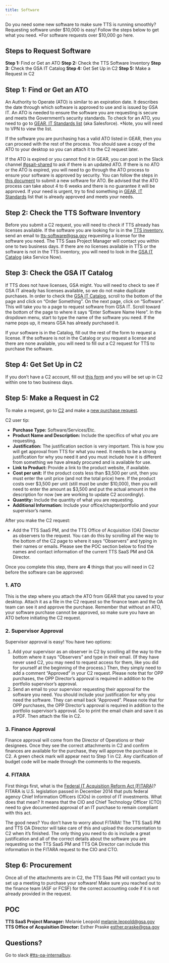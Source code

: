 ```yaml
---
title: Software
---
```


Do you need some new software to make sure TTS is running smoothly? Requesting software under $10,000 is easy! Follow the steps below to get what you need. *For software requests over $10,000 go here.

## Steps to Request Software

**Step 1:** Find or Get an ATO
**Step 2:** Check the TTS Software Inventory
**Step 3:** Check the GSA IT Catalog
**Step 4:** Get Set Up in C2
**Step 5:** Make a Request in C2

## Step 1: Find or Get an ATO

An Authority to Operate (ATO) is similar to an expiration date. It describes the date through which software is approved to use and is issued by GSA IT. An ATO is needed to ensure the software you are requesting is secure and meets the Government’s security standards. To check for an ATO, you need to go to [GEAR, IT Standards list](https://ea.gsa.gov/#!/itstandards) (aka Salesforce). *Note, you will need to VPN to view the list.

If the software you are purchasing has a valid ATO listed in GEAR, then you can proceed with the rest of the process. You should save a copy of the ATO to your desktop so you can attach it to the C2 request later. 

If the ATO is expired or you cannot find it in GEAR, you can post in the Slack channel [#gsait-shared](https://gsa-tts.slack.com/messages/gsait-shared/) to ask if there is an updated ATO. If there is no ATO or the ATO is expired, you will need to go through the ATO process to ensure your software is approved by security. You can follow the steps in [this document](https://insite.gsa.gov/topics/information-technology/do-it-yourself-self-help/software-and-applications/software-downloads-and-requests/it-standards) to submit a new software for ATO. Be advised that the ATO process can take about 4 to 6 weeks and there is no guarantee it will be approved. If your need is urgent, try to find something in [GEAR, IT Standards](https://ea.gsa.gov/#!/itstandards) list that is already approved and meets your needs.

## Step 2: Check the TTS Software Inventory

Before you submit a C2 request, you will need to check if TTS already has licenses available. If the software you are looking for is in the [TTS inventory](https://docs.google.com/spreadsheets/d/15FxfSsf6i1bV7X1XBeJM0ok3LVCgbAGj-VFw7LdQ7qY/edit?usp=sharing), send an email to [tts-software@gsa.gov](mailto:tts-software@gsa.gov) requesting a license for the software you need. The TTS Saas Project Manager will contact you within one to two business days. If there are no licenses available in TTS or the software is not in the TTS inventory, you will need to look in the [GSA IT Catalog](https://gsa.service-now.com/sp/) (aka Service Now).

## Step 3: Check the GSA IT Catalog

If TTS does not have licenses, GSA might. You will need to check to see if GSA IT already has licenses available, so we do not make duplicate purchases. In order to check the [GSA IT Catalog](https://gsa.service-now.com/sp/), scroll to the bottom of the page and click on “Order Something”. On the next page, click on “Software”. This will take you to a page to request software from GSA IT. Scroll toward the bottom of the page to where it says “Enter Software Name Here”. In the dropdown menu, start to type the name of the software you need. If the name pops up, it means GSA has already purchased it. 

If your software is in the Catalog, fill out the rest of the form to request a license.
If the software is not in the Catalog or you request a license and there are none available, you will need to fill out a C2 request for TTS to purchase the software.

## Step 4: Get Set Up in C2

If you don’t have a C2 account, fill out [this form](https://docs.google.com/forms/d/e/1FAIpQLSfZfBRRO_mBz2wwBHJTufi6kWONQhc64otCAYBCKV8keDvXVA/viewform) and you will be set up in C2 within one to two business days.

## Step 5: Make a Request in C2

To make a request, go to [C2](https://requests.18f.gov/) and make a [new purchase request](https://requests.18f.gov/gsa18f/procurements/new).

C2 user tip: 

* **Purchase Type:** Software/Services/Etc.
* **Product Name and Description:** Include the specifics of what you are requesting.
* **Justification:** The justification section is very important. This is how you will get approval from TTS for what you need. It needs to be a strong justification for why you need it and you must include how it is different from something we have already procured and is available for use.
* **Link to Product:** Provide a link to the product website, if available.  
* **Cost per unit:** If the product costs less than $3,500 per unit, then you must enter the unit price (and not the total price) here. If the product costs over $3,500 per unit (still must be under $10,000), then you will need to enter the amount as $3,500 and put the actual amount in the description for now (we are working to update C2 accordingly).
* **Quantity:** Include the quantity of what you are requesting.
* **Additional Information:** Include your office/chapter/portfolio and your supervisor’s name.  


After you make the C2 request:

* Add the TTS SaaS PM, and the TTS Office of Acquisition (OA) Director as observers to the request. You can do this by scrolling all the way to the bottom of the C2 page to where it says “Observers” and typing in their names or emails. Please see the POC section below to find the names and contact information of the current TTS SaaS PM and OA Director. 

Once you complete this step, there are **4** things that you will need in C2 before the software can be approved: 

### 1. ATO

This is the step where you attach the ATO from GEAR that you saved to your desktop. Attach it as a file in the C2 request so the finance team and the OA team can see it and approve the purchase. Remember that without an ATO, your software purchase cannot be approved, so make sure you have an ATO before initiating the C2 request.

### 2. Supervisor Approval

Supervisor approval is easy! You have two options: 

  1. Add your supervisor as an observer in C2 by scrolling all the way to the bottom where it says “Observers” and type in their email. (If they have never used C2, you may need to request access for them, like you did for yourself at the beginning of the process.) Then, they simply need to add a comment “Approved” in your C2 request. Please note that for OPP purchases, the OPP Director’s approval is required in addition to the portfolio supervisor’s approval. 
  2. Send an email to your supervisor requesting their approval for the software you need. You should include your justification for why you need the software. They can email back “Approved”. Please note that for OPP purchases, the OPP Director’s approval is required in addition to the portfolio supervisor’s approval. Go to print the email chain and save it as a PDF. Then attach the file in C2. 

### 3. Finance Approval

Finance approval will come from the Director of Operations or their designees. Once they see the correct attachments in C2 and confirm finances are available for the purchase, they will approve the purchase in C2. A green check mark will appear next to Step 1 in C2. Any clarification of budget code will be made through the comments to the requests.

### 4. FITARA

First things first, what is the [Federal IT Acquisition Reform Act (FITARA)](https://management.cio.gov/)? FITARA is U.S. legislation passed in December 2014 that puts federal agency Chief Information Officers (CIOs) in control of IT investments. What does that mean? It means that the CIO and Chief Technology Officer (CTO) need to give documented approval of an IT purchase to remain compliant with this act. 

The good news? You don’t have to worry about FITARA! The TTS SaaS PM and TTS OA Director will take care of this and upload the documentation to C2 when it’s finished. The only thing you need to do is include a great justification and all of the correct details about the software you are requesting so the TTS SaaS PM and TTS OA Director can include this information in the FITARA request to the CIO and CTO.

## Step 6: Procurement

Once all of the attachments are in C2, the TTS Saas PM will contact you to set up a meeting to purchase your software! Make sure you reached out to the finance team (ASF or FCSF) for the correct accounting code if it is not already provided in the request. 

## POC

**TTS SaaS Project Manager:** Melanie Leopold [melanie.leopold@gsa.gov](mailto:melanie.leopold@gsa.gov) 
**TTS Office of Acquisition Director:** Esther Praske [esther.praske@gsa.gov](mailto:esther.praske@gsa.gov)

## Questions?

Go to slack [#tts-oa-internalbuy](https://gsa-tts.slack.com/messages/tts-oa-internalbuy).



